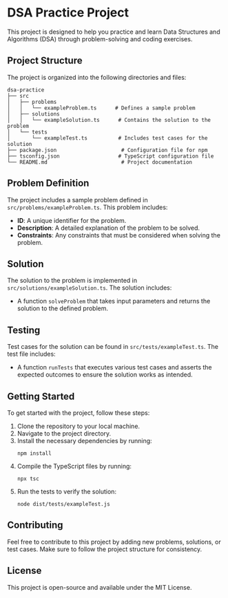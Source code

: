 # DSA Practice Project

This project is designed to help you practice and learn Data Structures and Algorithms (DSA) through problem-solving and coding exercises.

## Project Structure

The project is organized into the following directories and files:

```
dsa-practice
├── src
│   ├── problems
│   │   └── exampleProblem.ts      # Defines a sample problem
│   ├── solutions
│   │   └── exampleSolution.ts      # Contains the solution to the problem
│   └── tests
│       └── exampleTest.ts          # Includes test cases for the solution
├── package.json                     # Configuration file for npm
├── tsconfig.json                   # TypeScript configuration file
└── README.md                        # Project documentation
```

## Problem Definition

The project includes a sample problem defined in `src/problems/exampleProblem.ts`. This problem includes:

- **ID**: A unique identifier for the problem.
- **Description**: A detailed explanation of the problem to be solved.
- **Constraints**: Any constraints that must be considered when solving the problem.

## Solution

The solution to the problem is implemented in `src/solutions/exampleSolution.ts`. The solution includes:

- A function `solveProblem` that takes input parameters and returns the solution to the defined problem.

## Testing

Test cases for the solution can be found in `src/tests/exampleTest.ts`. The test file includes:

- A function `runTests` that executes various test cases and asserts the expected outcomes to ensure the solution works as intended.

## Getting Started

To get started with the project, follow these steps:

1. Clone the repository to your local machine.
2. Navigate to the project directory.
3. Install the necessary dependencies by running:
   ```
   npm install
   ```
4. Compile the TypeScript files by running:
   ```
   npx tsc
   ```
5. Run the tests to verify the solution:
   ```
   node dist/tests/exampleTest.js
   ```

## Contributing

Feel free to contribute to this project by adding new problems, solutions, or test cases. Make sure to follow the project structure for consistency.

## License

This project is open-source and available under the MIT License.